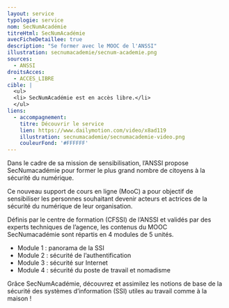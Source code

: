 ```yaml
---
layout: service
typologie: service
nom: SecNumAcadémie
titreHtml: SecNumAcadémie
avecFicheDetaillee: true
description: "Se former avec le MOOC de l'ANSSI"
illustration: secnumacademie/secnum-academie.png
sources:
  - ANSSI
droitsAcces:
  - ACCES_LIBRE
cible: |
  <ul>
  <li> SecNumAcadémie est en accès libre.</li>
  </ul>
liens:
  - accompagnement:
    titre: Découvrir le service
    lien: https://www.dailymotion.com/video/x8ad119
    illustration: secnumacademie/secnumacademie-video.png
    couleurFond: '#FFFFFF'
---
```


Dans le cadre de sa mission de sensibilisation, l’ANSSI propose SecNumacadémie pour former le plus grand nombre de citoyens à la sécurité du numérique.

Ce nouveau support de cours en ligne (MooC) a pour objectif de sensibiliser les personnes souhaitant devenir acteurs et actrices de la sécurité du numérique de leur organisation.

Définis par le centre de formation (CFSSI) de l’ANSSI et validés par des experts techniques de l’agence, les contenus du MOOC SecNumacadémie sont répartis en 4 modules de 5 unités.

<ul>
  <li>Module 1 : panorama de la SSI</li>
  <li>Module 2 : sécurité de l’authentification</li>
  <li>Module 3 : sécurité sur Internet</li>
  <li>Module 4 : sécurité du poste de travail et nomadisme</li>
</ul>

Grâce SecNumAcadémie, découvrez et assimilez les notions de base de la sécurité des systèmes d’information (SSI) utiles au travail comme à la maison&nbsp;!
